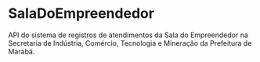 # SalaDoEmpreendedor

API do sistema de registros de atendimentos da Sala do Empreendedor na Secretaria de Indústria, Comércio, Tecnologia e Mineração da Prefeitura de Marabá.